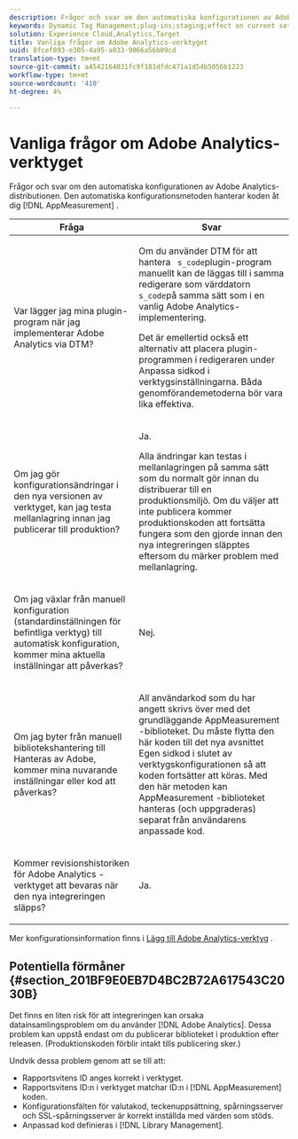 ```yaml
---
description: Frågor och svar om den automatiska konfigurationen av Adobe Analytics-distributionen. Den automatiska konfigurationsmetoden hanterar AppMeasurement-koden åt dig.
keywords: Dynamic Tag Management;plug-ins;staging;effect on current settings;revision history;potential pitfalls;report suite id;currency code;tracking server;ssl tracking server;custom code;library management
solution: Experience Cloud,Analytics,Target
title: Vanliga frågor om Adobe Analytics-verktyget
uuid: 8fcef893-e305-4a95-a033-9066a56b09cd
translation-type: tm+mt
source-git-commit: a4542164031fc9f181dfdc471a1d54b5056b1223
workflow-type: tm+mt
source-wordcount: '410'
ht-degree: 4%

---
```



# Vanliga frågor om Adobe Analytics-verktyget

Frågor och svar om den automatiska konfigurationen av Adobe Analytics-distributionen. Den automatiska konfigurationsmetoden hanterar koden åt dig [!DNL AppMeasurement] .

<table id="table_A50D00E2C47A473B92DA800FB08FE640"> 
 <thead> 
  <tr> 
   <th colname="col1" class="entry"> Fråga </th> 
   <th colname="col2" class="entry"> Svar </th> 
  </tr> 
 </thead>
 <tbody> 
  <tr> 
   <td colname="col1"> <p> Var lägger jag mina plugin-program när jag implementerar Adobe Analytics via DTM? </p> </td> 
   <td colname="col2"> <p> Om du använder DTM för att hantera <code> s_code</code>plugin-program manuellt kan de läggas till i samma redigerare som värddatorn <code> s_code</code>på samma sätt som i en vanlig Adobe Analytics-implementering. </p> <p>Det är emellertid också ett alternativ att placera plugin-programmen i redigeraren under <span class="term"> Anpassa sidkod</span> i verktygsinställningarna. Båda genomförandemetoderna bör vara lika effektiva. </p> </td> 
  </tr> 
  <tr> 
   <td colname="col1"> <p>Om jag gör konfigurationsändringar i den nya versionen av verktyget, kan jag testa mellanlagring innan jag publicerar till produktion? </p> </td> 
   <td colname="col2"> <p>Ja. </p> <p>Alla ändringar kan testas i mellanlagringen på samma sätt som du normalt gör innan du distribuerar till en produktionsmiljö. Om du väljer att inte publicera kommer produktionskoden att fortsätta fungera som den gjorde innan den nya integreringen släpptes eftersom du märker problem med mellanlagring. </p> </td> 
  </tr> 
  <tr> 
   <td colname="col1"> <p>Om jag växlar från manuell konfiguration (standardinställningen för befintliga verktyg) till automatisk konfiguration, kommer mina aktuella inställningar att påverkas? </p> </td> 
   <td colname="col2"> <p>Nej. </p> </td> 
  </tr> 
  <tr> 
   <td colname="col1"> <p>Om jag byter från manuell bibliotekshantering till Hanteras av Adobe, kommer mina nuvarande inställningar eller kod att påverkas? </p> </td> 
   <td colname="col2"> <p>All användarkod som du har angett skrivs över med det grundläggande <span class="keyword"> AppMeasurement</span> -biblioteket. Du måste flytta den här koden till det nya avsnittet <span class="wintitle"> Egen sidkod</span> i slutet av verktygskonfigurationen så att koden fortsätter att köras. Med den här metoden kan <span class="keyword"> AppMeasurement</span> -biblioteket hanteras (och uppgraderas) separat från användarens anpassade kod. </p> </td> 
  </tr> 
  <tr> 
   <td colname="col1"> <p>Kommer revisionshistoriken för <span class="keyword"> Adobe Analytics</span> -verktyget att bevaras när den nya integreringen släpps? </p> </td> 
   <td colname="col2"> <p>Ja. </p> </td> 
  </tr> 
 </tbody> 
</table>

Mer konfigurationsinformation finns i [Lägg till Adobe Analytics-verktyg](/help/implement/other/dtm/c-aa-tool/analytics-dtm.md) .

## Potentiella förmåner {#section_201BF9E0EB7D4BC2B72A617543C2030B}

Det finns en liten risk för att integreringen kan orsaka datainsamlingsproblem om du använder [!DNL Adobe Analytics]. Dessa problem kan uppstå endast om du publicerar biblioteket i produktion efter releasen. (Produktionskoden förblir intakt tills publicering sker.)

Undvik dessa problem genom att se till att:

* Rapportsvitens ID anges korrekt i verktyget.
* Rapportsvitens ID:n i verktyget matchar ID:n i [!DNL AppMeasurement] koden.
* Konfigurationsfälten för valutakod, teckenuppsättning, spårningsserver och SSL-spårningsserver är korrekt inställda med värden som stöds.
* Anpassad kod definieras i [!DNL Library Management].

